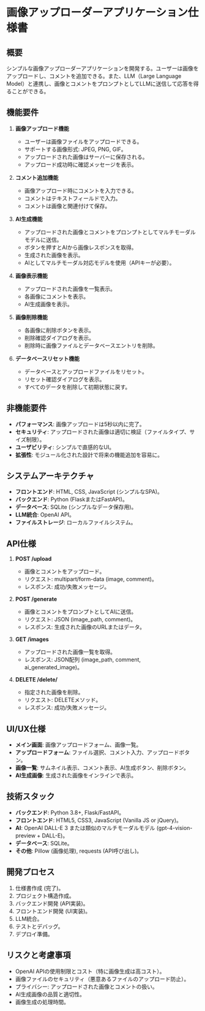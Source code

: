 # 画像アップローダーアプリケーション仕様書

## 概要
シンプルな画像アップローダーアプリケーションを開発する。ユーザーは画像をアップロードし、コメントを追加できる。また、LLM（Large Language Model）と連携し、画像とコメントをプロンプトとしてLLMに送信して応答を得ることができる。

## 機能要件
1. **画像アップロード機能**
   - ユーザーは画像ファイルをアップロードできる。
   - サポートする画像形式: JPEG, PNG, GIF。
   - アップロードされた画像はサーバーに保存される。
   - アップロード成功時に確認メッセージを表示。

2. **コメント追加機能**
   - 画像アップロード時にコメントを入力できる。
   - コメントはテキストフィールドで入力。
   - コメントは画像と関連付けて保存。

3. **AI生成機能**
   - アップロードされた画像とコメントをプロンプトとしてマルチモーダルモデルに送信。
   - ボタンを押すとAIから画像レスポンスを取得。
   - 生成された画像を表示。
   - AIとしてマルチモーダル対応モデルを使用（APIキーが必要）。

4. **画像表示機能**
   - アップロードされた画像を一覧表示。
   - 各画像にコメントを表示。
   - AI生成画像を表示。

5. **画像削除機能**
   - 各画像に削除ボタンを表示。
   - 削除確認ダイアログを表示。
   - 削除時に画像ファイルとデータベースエントリを削除。

6. **データベースリセット機能**
   - データベースとアップロードファイルをリセット。
   - リセット確認ダイアログを表示。
   - すべてのデータを削除して初期状態に戻す。

## 非機能要件
- **パフォーマンス**: 画像アップロードは5秒以内に完了。
- **セキュリティ**: アップロードされた画像は適切に検証（ファイルタイプ、サイズ制限）。
- **ユーザビリティ**: シンプルで直感的なUI。
- **拡張性**: モジュール化された設計で将来の機能追加を容易に。

## システムアーキテクチャ
- **フロントエンド**: HTML, CSS, JavaScript (シンプルなSPA)。
- **バックエンド**: Python (FlaskまたはFastAPI)。
- **データベース**: SQLite (シンプルなデータ保存用)。
- **LLM統合**: OpenAI API。
- **ファイルストレージ**: ローカルファイルシステム。

## API仕様
1. **POST /upload**
   - 画像とコメントをアップロード。
   - リクエスト: multipart/form-data (image, comment)。
   - レスポンス: 成功/失敗メッセージ。

2. **POST /generate**
   - 画像とコメントをプロンプトとしてAIに送信。
   - リクエスト: JSON (image_path, comment)。
   - レスポンス: 生成された画像のURLまたはデータ。

3. **GET /images**
   - アップロードされた画像一覧を取得。
   - レスポンス: JSON配列 (image_path, comment, ai_generated_image)。

4. **DELETE /delete/<filename>**
   - 指定された画像を削除。
   - リクエスト: DELETEメソッド。
   - レスポンス: 成功/失敗メッセージ。

## UI/UX仕様
- **メイン画面**: 画像アップロードフォーム、画像一覧。
- **アップロードフォーム**: ファイル選択、コメント入力、アップロードボタン。
- **画像一覧**: サムネイル表示、コメント表示、AI生成ボタン、削除ボタン。
- **AI生成画像**: 生成された画像をインラインで表示。

## 技術スタック
- **バックエンド**: Python 3.8+, Flask/FastAPI。
- **フロントエンド**: HTML5, CSS3, JavaScript (Vanilla JS or jQuery)。
- **AI**: OpenAI DALL-E 3 または類似のマルチモーダルモデル (gpt-4-vision-preview + DALL-E)。
- **データベース**: SQLite。
- **その他**: Pillow (画像処理), requests (API呼び出し)。

## 開発プロセス
1. 仕様書作成 (完了)。
2. プロジェクト構造作成。
3. バックエンド開発 (API実装)。
4. フロントエンド開発 (UI実装)。
5. LLM統合。
6. テストとデバッグ。
7. デプロイ準備。

## リスクと考慮事項
- OpenAI APIの使用制限とコスト（特に画像生成は高コスト）。
- 画像ファイルのセキュリティ（悪意あるファイルのアップロード防止）。
- プライバシー: アップロードされた画像とコメントの扱い。
- AI生成画像の品質と適切性。
- 画像生成の処理時間。
